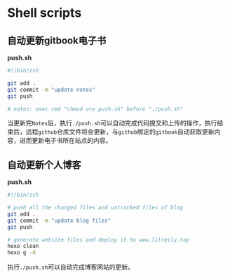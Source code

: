 
# Shell scripts

<!-- toc -->

## 自动更新gitbook电子书

**push.sh**

``` bash
#!/bin/zsh

git add .
git commit -m "update notes"
git push

# notes: exec cmd "chmod u+x push.sh" before "./push.sh"
```

当更新完`Notes`后，执行`./push.sh`可以自动完成代码提交和上传的操作，执行结束后，远程`github`仓库文件将会更新，与`github`绑定的`gitbook`自动获取更新内容，进而更新电子书所在站点的内容。

## 自动更新个人博客

**push.sh**

``` bash
#!/bin/zsh

# push all the changed files and untracked files of blog
git add .
git commit -m "update blog files"
git push

# generate website files and deploy it to www.litreily.top
hexo clean
hexo g -d
```

执行`./push.sh`可以自动完成博客网站的更新。